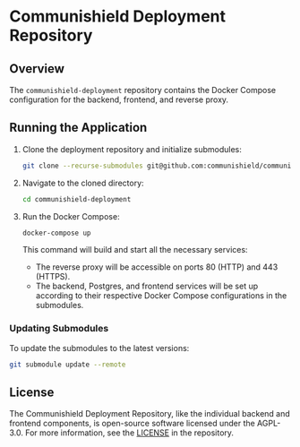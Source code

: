 # Communishield Deployment Repository

## Overview

The `communishield-deployment` repository contains the Docker Compose configuration for the backend, frontend, and reverse proxy.

## Running the Application

1. Clone the deployment repository and initialize submodules:

   ```bash
   git clone --recurse-submodules git@github.com:communishield/communishield-deployment.git
   ```

2. Navigate to the cloned directory:

   ```bash
   cd communishield-deployment
   ```

3. Run the Docker Compose:

   ```bash
   docker-compose up
   ```

   This command will build and start all the necessary services:

   - The reverse proxy will be accessible on ports 80 (HTTP) and 443 (HTTPS).
   - The backend, Postgres, and frontend services will be set up according to their respective Docker Compose configurations in the submodules.

### Updating Submodules

To update the submodules to the latest versions:

```bash
git submodule update --remote
```

## License

The Communishield Deployment Repository, like the individual backend and frontend components, is open-source software licensed under the AGPL-3.0. For more information, see the [LICENSE](https://github.com/communishield/communishield-deployment/blob/main/LICENSE) in the repository.
